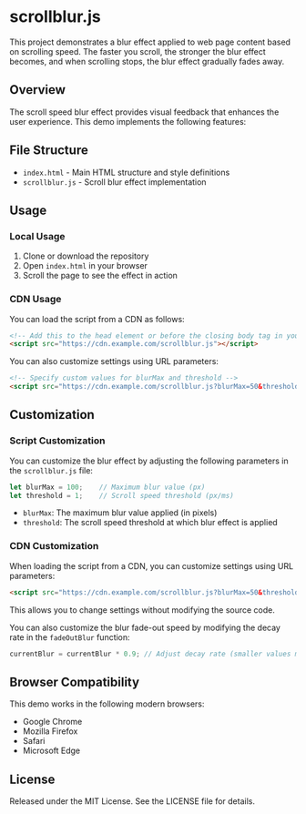 # scrollblur.js

This project demonstrates a blur effect applied to web page content based on scrolling speed. The faster you scroll, the stronger the blur effect becomes, and when scrolling stops, the blur effect gradually fades away.

## Overview

The scroll speed blur effect provides visual feedback that enhances the user experience. This demo implements the following features:


## File Structure

- `index.html` - Main HTML structure and style definitions
- `scrollblur.js` - Scroll blur effect implementation

## Usage

### Local Usage

1. Clone or download the repository
2. Open `index.html` in your browser
3. Scroll the page to see the effect in action

### CDN Usage

You can load the script from a CDN as follows:

```html
<!-- Add this to the head element or before the closing body tag in your HTML file -->
<script src="https://cdn.example.com/scrollblur.js"></script>
```

You can also customize settings using URL parameters:

```html
<!-- Specify custom values for blurMax and threshold -->
<script src="https://cdn.example.com/scrollblur.js?blurMax=50&threshold=0.8"></script>
```

## Customization

### Script Customization

You can customize the blur effect by adjusting the following parameters in the `scrollblur.js` file:

```javascript
let blurMax = 100;    // Maximum blur value (px)
let threshold = 1;    // Scroll speed threshold (px/ms)
```

- `blurMax`: The maximum blur value applied (in pixels)
- `threshold`: The scroll speed threshold at which blur effect is applied

### CDN Customization

When loading the script from a CDN, you can customize settings using URL parameters:

```html
<script src="https://cdn.example.com/scrollblur.js?blurMax=50&threshold=0.8"></script>
```

This allows you to change settings without modifying the source code.

You can also customize the blur fade-out speed by modifying the decay rate in the `fadeOutBlur` function:

```javascript
currentBlur = currentBlur * 0.9; // Adjust decay rate (smaller values make the blur disappear faster)
```

## Browser Compatibility

This demo works in the following modern browsers:
- Google Chrome
- Mozilla Firefox
- Safari
- Microsoft Edge

## License

Released under the MIT License. See the LICENSE file for details.
